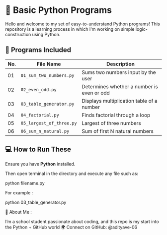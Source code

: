 # 🐍 Basic Python Programs

Hello and welcome to my set of easy-to-understand Python programs!
This repository is a learning process in which I'm working on simple logic-construction using Python.

## 📜 Programs Included

| No. | File Name                 | Description                          |
|-----|---------------------------|--------------------------------------|
| 01 | `01_sum_two_numbers.py`   | Sums two numbers input by the user          |
| 02  | `02_even_odd.py`          | Determines whether a number is even or odd   |
| 03  | `03_table_generator.py`   | Displays multiplication table of a number
| 04  | `04_factorial.py`         | Finds factorial through a loop   |
| 05  | `05_largest_of_three.py`  | Largest of three numbers          |
| 06  | `06_sum_n_natural.py`     | Sum of first N natural numbers    |

## 💻 How to Run These

Ensure you have **Python** installed.

Then open terminal in the directory and execute any file such as:

python filename.py

For example :

python 03_table_generator.py


🧠 About Me :

I’m a school student passionate about coding, and this repo is my start into the Python + GitHub world 🌍
Connect on GitHub: @adityave-06
